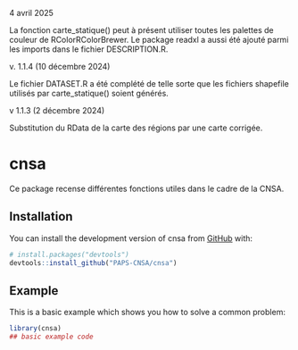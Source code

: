4 avril 2025

La fonction carte_statique() peut à présent utiliser toutes les palettes de couleur de RColorRColorBrewer. Le package readxl a aussi été ajouté parmi les imports dans le fichier DESCRIPTION.R.

v. 1.1.4 (10 décembre 2024)

Le fichier DATASET.R a été complété de telle sorte que les fichiers shapefile utilisés par carte_statique() soient générés.

v 1.1.3 (2 décembre 2024)

Substitution du RData de la carte des régions par une carte corrigée.

# cnsa

<!-- badges: start -->
<!-- badges: end -->

Ce package recense différentes fonctions utiles dans le cadre de la CNSA.

## Installation

You can install the development version of cnsa from [GitHub](https://github.com/) with:

``` r
# install.packages("devtools")
devtools::install_github("PAPS-CNSA/cnsa")
```

## Example

This is a basic example which shows you how to solve a common problem:

``` r
library(cnsa)
## basic example code
```

